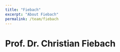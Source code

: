 ```yaml
---
title: "Fiebach"
excerpt: "About Fiebach"
permalink: /team/fiebach
---
```


# Prof. Dr. Christian Fiebach 
